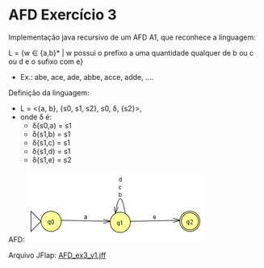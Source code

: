 # AFD Exercício 3

Implementação java recursivo de um AFD A1, que reconhece a linguagem:

L = {w &isin; {a,b}* | w possui o prefixo a uma quantidade qualquer de b ou c ou d e o sufixo com e}
- Ex.: abe, ace, ade, abbe, acce, adde, .... 

Definição da linguagem:
- L = <{a, b}, {s0, s1, s2}, s0, δ, {s2}>, 
- onde δ é:
    - δ{s0,a) = s1 
	- δ{s1,b) = s1
	- δ{s1,c) = s1
	- δ{s1,d) = s1
	- δ{s1,e) = s2

AFD:
![AFD imagem](afdex3.png)

Arquivo JFlap:
[AFD_ex3_v1.jff](AFD_ex3_v1.jff)